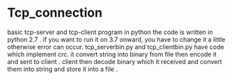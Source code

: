 # Tcp_connection
basic tcp-server and tcp-client program in python 
the code is written in python 2.7 .
if you want to run it on 3.7 onward, you have to change it a little otherwise error can occur. 
tcp_serverbin.py and tcp_clientbin.py have code which implement crc.
it convert string into binary from  file then encode it and sent to client .
client then decode binary which it received  and convert them into string and store it into a file .

